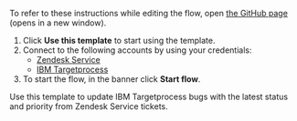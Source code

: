 To refer to these instructions while editing the flow, open [the GitHub page](https://github.com/ot4i/app-connect-templates/blob/main/resources/markdown/Update%20IBM%20Targetprocess%20bugs%20with%20the%20latest%20status%20and%20priority%20from%20Zendesk%20Service%20tickets_instructions.md) (opens in a new window).

1. Click **Use this template** to start using the template.
2. Connect to the following accounts by using your credentials:
   - [Zendesk Service](https://ibm.biz/aczendeskservice)
   - [IBM Targetprocess](https://ibm.biz/acapptiotargetprocess)   
3. To start the flow, in the banner click **Start flow**.

Use this template to update IBM Targetprocess bugs with the latest status and priority from Zendesk Service tickets.